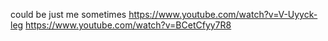 could be just me
sometimes
https://www.youtube.com/watch?v=V-Uyyck-leg
https://www.youtube.com/watch?v=BCetCfyy7R8
